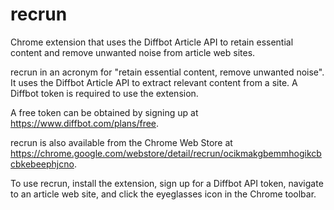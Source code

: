 recrun
======

Chrome extension that uses the Diffbot Article API to retain essential content and remove unwanted noise from article web sites.

recrun in an acronym for "retain essential content, remove unwanted noise". It uses the Diffbot Article API to extract relevant content from a site. A Diffbot token is required to use the extension.

A free token can be obtained by signing up at https://www.diffbot.com/plans/free.

recrun is also available from the Chrome Web Store at https://chrome.google.com/webstore/detail/recrun/ocikmakgbemmhogikcbcbkebeephjcno.

To use recrun, install the extension, sign up for a Diffbot API token, navigate to an article web site, and click the eyeglasses icon in the Chrome toolbar.
